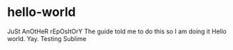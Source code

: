 # hello-world
JuSt AnOtHeR rEpOsItOrY
The guide told me to do this so I am doing it
  Hello world.
Yay.
Testing Sublime
